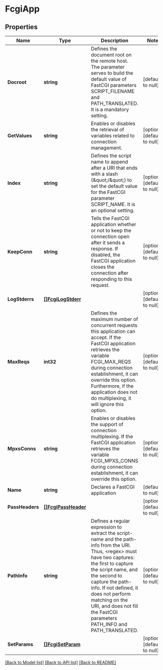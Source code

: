 # FcgiApp

## Properties
Name | Type | Description | Notes
------------ | ------------- | ------------- | -------------
**Docroot** | **string** | Defines the document root on the remote host. The parameter serves to build the default value of FastCGI parameters SCRIPT_FILENAME and PATH_TRANSLATED. It is a mandatory setting. | [default to null]
**GetValues** | **string** | Enables or disables the retrieval of variables related to connection management. | [optional] [default to null]
**Index** | **string** | Defines the script name to append after a URI that ends with a slash (\&quot;/\&quot;) to set the default value for the FastCGI parameter SCRIPT_NAME. It is an optional setting. | [optional] [default to null]
**KeepConn** | **string** | Tells the FastCGI application whether or not to keep the connection open after it sends a response. If disabled, the FastCGI application closes the connection after responding to this request. | [optional] [default to null]
**LogStderrs** | [**[]FcgiLogStderr**](fcgiLogStderr.md) |  | [optional] [default to null]
**MaxReqs** | **int32** | Defines the maximum number of concurrent requests this application can accept. If the FastCGI application retrieves the variable FCGI_MAX_REQS during connection establishment, it can override this option. Furthermore, if the application does not do multiplexing, it will ignore this option. | [optional] [default to null]
**MpxsConns** | **string** | Enables or disables the support of connection multiplexing. If the FastCGI application retrieves the variable FCGI_MPXS_CONNS during connection establishment, it can override this option. | [optional] [default to null]
**Name** | **string** | Declares a FastCGI application | [default to null]
**PassHeaders** | [**[]FcgiPassHeader**](fcgiPassHeader.md) |  | [optional] [default to null]
**PathInfo** | **string** | Defines a regular expression to extract the script-name and the path-info from the URI. Thus, &lt;regex&gt; must have two captures: the first to capture the script name, and the second to capture the path- info. If not defined, it does not perform matching on the URI, and does not fill the FastCGI parameters PATH_INFO and PATH_TRANSLATED. | [optional] [default to null]
**SetParams** | [**[]FcgiSetParam**](fcgiSetParam.md) |  | [optional] [default to null]

[[Back to Model list]](../README.md#documentation-for-models) [[Back to API list]](../README.md#documentation-for-api-endpoints) [[Back to README]](../README.md)


